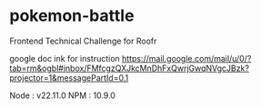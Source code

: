 # pokemon-battle
Frontend Technical Challenge for Roofr

google doc ink for instruction
https://mail.google.com/mail/u/0/?tab=rm&ogbl#inbox/FMfcgzQXJkcMnDhFxQwrjGwqNVgcJBzk?projector=1&messagePartId=0.1

Node : v22.11.0
NPM : 10.9.0


